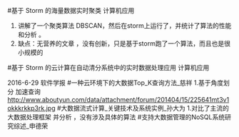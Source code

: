 #基于 Storm 的海量数据实时聚类  计算机应用
1. 讲解了一个聚类算法 DBSCAN，然后在storm上运行了，并统计了算法的性能和分析 。
2. 缺点：无营养的文章 ，没有创新，只是基于storm跑了一个算法，而且也是很小规模的


#基于 Storm 的云计算在自动清分系统中的实时数据处理应用 计算机应用

2016-6-29 软件学报
#一种云环境下的大数据Top_K查询方法_慈祥
1.基于角度划分 加速查询
http://www.aboutyun.com/data/attachment/forum/201404/15/225641mt3v1okkkrkkp3rk.jpg
#大数据流式计算_关键技术及系统实例_孙大为
1.对比了主流的大数据处理框架 并分析 ，没有涉及具体的算法
#支持大数据管理的NoSQL系统研究综述_申德荣
